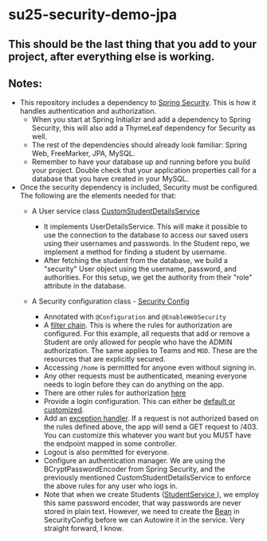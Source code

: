 # su25-security-demo-jpa
## This should be the last thing that you add to your project, after everything else is working.
## Notes:
- This repository includes a dependency to [Spring Security](). This is how it handles authentication and authorization.
     - When you start at Spring Initializr and add a dependency to Spring Security, this will also add a ThymeLeaf dependency for Security as well.
     - The rest of the dependencies should already look familiar: Spring Web, FreeMarker, JPA, MySQL.
     - Remember to have your database up and running before you build your project. Double check that your application properties call for a database that you have created in your MySQL.
- Once the security dependency is included, Security must be configured. The following are the elements needed for that:
     -   A User service class [CustomStudentDetailsService]()
         - It implements UserDetailsService. This will make it possible to use the connection to the database to access our saved users using their usernames and passwords. In the Student repo, we implement a method for finding a student by username.
         - After fetching the student from the database, we build a "security" User object using the username, password, and authorities. For this setup, we get the authority from their "role" attribute in the database.

  -  A Security configuration class - [Security Config]()
      -   Annotated with `@Configuration` and `@EnableWebSecurity`
      -   A [filter chain](). This is where the rules for authorization are configured. For this example, all requests that add or remove a Student are only allowed for people who have the ADMIN authorization. The same applies to Teams and `MOD`. These are the resources that are explicitly secured.
      -   Accessing `/home` is permitted for anyone even without signing in.
      -   Any other requests must be authenticated, meaning everyone needs to login before they can do anything on the app.
      -   There are other rules for authorization [here](https://docs.spring.io/spring-security/reference/servlet/authorization/authorize-http-requests.html#authorize-requests)
      -   Provide a login configuration. This can either be [default or customized](https://docs.spring.io/spring-security/reference/servlet/authentication/passwords/form.html).
      -   Add an [exception handler](https://docs.spring.io/spring-security/reference/servlet/authentication/passwords/form.html). If a request is not authorized based on the rules defined above, the app will send a GET request to /403. You can customize this whatever you want but you MUST have the endpoint mapped in some controller.
      -   Logout is also permitted for everyone.
      -   Configure an authentication manager. We are using the BCryptPasswordEncoder from Spring Security, and the previously mentioned CustomStudentDetailsService to enforce the above rules for any user who logs in.
      -   Note that when we create Students ([StudentService ]()), we employ this same password encoder, that way passwords are never stored in plain text. However, we need to create the [Bean]() in SecurityConfig before we can Autowire it in the service. Very straight forward, I know.
